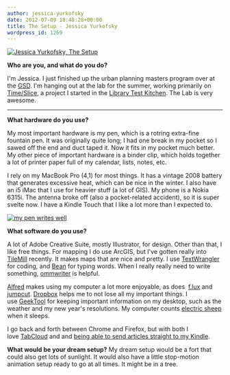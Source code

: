 ```yaml
---
author: jessica-yurkofsky
date: 2012-07-09 18:48:28+00:00
title: The Setup - Jessica Yurkofsky
wordpress_id: 1269
---
```


[![Jessica Yurkofsky, The Setup](http://librarylab.law.harvard.edu/blog/wp-content/uploads/2012/07/DSC_3374-1024x685.jpg)](http://librarylab.law.harvard.edu/blog/wp-content/uploads/2012/07/DSC_3374.jpg)

**Who are you, and what do you do?**

I'm Jessica. I just finished up the urban planning masters program over at the [GSD](http://www.gsd.harvard.edu/). I'm hanging out at the lab for the summer, working primarily on[ Time/Slice](http://librarylab.law.harvard.edu/blog/2012/06/14/timeslice/), a project I started in the [Library Test Kitchen](http://librarytestkitchen.org/). The Lab is very awesome.

** **

**What hardware do you use?**

My most important hardware is my pen, which is a rotring extra-fine fountain pen. It was originally quite long; I had one break in my pocket so I sawed off the end and duct taped it. Now it fits in my pocket much better. My other piece of important hardware is a binder clip, which holds together a lot of printer paper full of my calendar, lists, notes, etc.

I rely on my MacBook Pro (4,1) for most things. It has a vintage 2008 battery that generates excessive heat, which can be nice in the winter. I also have an i5 iMac that I use for heavier stuff (a lot of GIS). My phone is a Nokia 6315i. The antenna broke off (also a pocket-related accident), so it is super svelte now. I have a Kindle Touch that I like a lot more than I expected to.

[![my pen writes well](http://librarylab.law.harvard.edu/blog/wp-content/uploads/2012/07/photo-15-300x252.jpg)](http://librarylab.law.harvard.edu/blog/wp-content/uploads/2012/07/photo-15.jpg)




**What software do you use?**

A lot of Adobe Creative Suite, mostly Illustrator, for design. Other than that, I like free things. For mapping I do use ArcGIS, but I've gotten really into [TileMill](http://mapbox.com/tilemill/) recently. It makes maps that are nice and pretty. I use [TextWrangler](http://www.barebones.com/products/TextWrangler/) for coding, and [Bean](http://www.bean-osx.com/Bean.html) for typing words. When I really really need to write something, [ommwriter](http://www.ommwriter.com/) is helpful.

[Alfred](http://www.alfredapp.com/) makes using my computer a lot more enjoyable, as does  [f.lux](http://stereopsis.com/flux/) and [jumpcut](http://jumpcut.sourceforge.net/). [Dropbox](https://www.dropbox.com/) helps me to not lose all my important things. I use [GeekTool](http://projects.tynsoe.org/en/geektool/index.php) for keeping important information on my desktop, such as the weather and my new year's resolutions. My computer counts [electric sheep](http://www.electricsheep.org/) when it sleeps.

I go back and forth between Chrome and Firefox, but with both I love [TabCloud](https://chrometabcloud.appspot.com/) and and [being able to send articles straight to my Kindle](http://fivefilters.org/kindle-it/).

**What would be your dream setup?**
My dream setup would be a fort that could also get lots of sunlight. It would also have a little stop-motion animation setup ready to go at all times. It might be in a tree.
